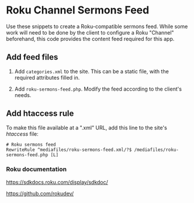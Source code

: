 Roku Channel Sermons Feed
=========================

Use these snippets to create a Roku-compatible sermons feed. While some work will need to be done by the client to configure a Roku "Channel" beforehand, this code provides the content feed required for this app.

Add feed files
--------------

1. Add `categories.xml` to the site. This can be a static file, with the required attributes filled in.

2. Add `roku-sermons-feed.php`. Modify the feed according to the client's needs. 

Add htaccess rule
-----------------

To make this file available at a ".xml" URL, add this line to the site's _htaccess_ file:

```
# Roku sermons feed
RewriteRule ^mediafiles/roku-sermons-feed.xml/?$ /mediafiles/roku-sermons-feed.php [L]
```

### Roku documentation

https://sdkdocs.roku.com/display/sdkdoc/

https://github.com/rokudev/
